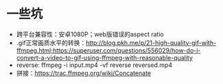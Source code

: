# 一些坑

- 跨平台兼容性：安卓1080P；web版错误的aspect ratio
- .gif正常画质水平的转换：http://blog.pkh.me/p/21-high-quality-gif-with-ffmpeg.html;https://superuser.com/questions/556029/how-do-i-convert-a-video-to-gif-using-ffmpeg-with-reasonable-quality
- reverse: ffmpeg -i input.mp4 -vf reverse reversed.mp4
- 拼接：https://trac.ffmpeg.org/wiki/Concatenate
